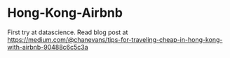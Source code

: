 # Hong-Kong-Airbnb
First try at datascience.
Read blog post at https://medium.com/@chanevans/tips-for-traveling-cheap-in-hong-kong-with-airbnb-90488c6c5c3a
